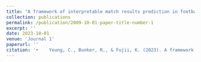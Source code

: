 ```yaml
---
title: "A framework of interpretable match results prediction in football with FIFA ratings and team formation"
collection: publications
permalink: /publication/2009-10-01-paper-title-number-1
excerpt: ''
date: 2023-10-01
venue: 'Journal 1'
paperurl: ''
citation: '•	Yeung, C., Bunker, R., & Fujii, K. (2023). A framework of interpretable match results prediction in football with FIFA ratings and team formation. Plos One, Accepted.'
---
```

<!-- This paper is about the number 1. The number 2 is left for future work. -->

<!-- [Download paper here](http://academicpages.github.io/files/paper1.pdf) -->

<!-- Recommended citation: Your Name, You. (2009). "Paper Title Number 1." <i>Journal 1</i>. 1(1). -->
